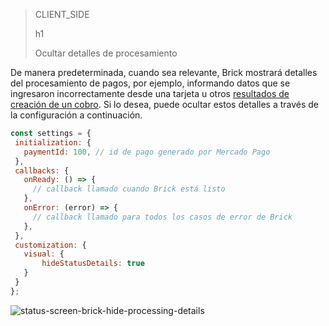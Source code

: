 > CLIENT_SIDE
>
> h1
>
> Ocultar detalles de procesamiento

De manera predeterminada, cuando sea relevante, Brick mostrará detalles del procesamiento de pagos, por ejemplo, informando datos que se ingresaron incorrectamente desde una tarjeta u otros [resultados de creación de un cobro](/developers/es/docs/checkout-api/response-handling/collection-results). Si lo desea, puede ocultar estos detalles a través de la configuración a continuación.

```javascript
const settings = {
 initialization: {
   paymentId: 100, // id de pago generado por Mercado Pago
 },
 callbacks: {
   onReady: () => {
     // callback llamado cuando Brick está listo
   },
   onError: (error) => {
     // callback llamado para todos los casos de error de Brick
   },
 },
 customization: {
   visual: {
       hideStatusDetails: true
   }
 }
};
```

![status-screen-brick-hide-processing-details](checkout-bricks/status-screen-brick-hide-processing-details-es.jpg)